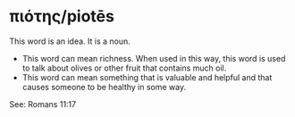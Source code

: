 # πιότης/piotēs
This word is an idea. It is a noun.
* This word can mean richness. When used in this way, this word is used to talk about olives or other fruit that contains much oil. 
* This word can mean something that is valuable and helpful and that causes someone to be healthy in some way.

See: Romans 11:17
